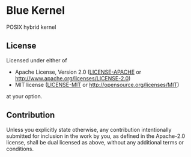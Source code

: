 # Blue Kernel

POSIX hybrid kernel

## License

Licensed under either of

* Apache License, Version 2.0
([LICENSE-APACHE](LICENSE-APACHE) or <http://www.apache.org/licenses/LICENSE-2.0>)
* MIT license
([LICENSE-MIT](LICENSE-MIT) or <http://opensource.org/licenses/MIT>)

at your option.

## Contribution

Unless you explicitly state otherwise, any contribution intentionally submitted
for inclusion in the work by you, as defined in the Apache-2.0 license, shall be
dual licensed as above, without any additional terms or conditions.
